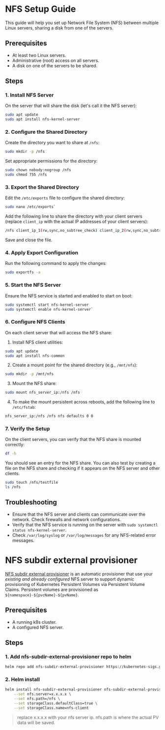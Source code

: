 # NFS Setup Guide

This guide will help you set up Network File System (NFS) between multiple Linux servers, sharing a disk from one of the servers.

## Prerequisites

-   At least two Linux servers.
-   Administrative (root) access on all servers.
-   A disk on one of the servers to be shared.

## Steps

### 1. Install NFS Server

On the server that will share the disk (let's call it the NFS server):
```bash
sudo apt update
sudo apt install nfs-kernel-server
```
### 2. Configure the Shared Directory

Create the directory you want to share at `/nfs`:

```bash
sudo mkdir -p /nfs
```

Set appropriate permissions for the directory:

```bash
sudo chown nobody:nogroup /nfs
sudo chmod 755 /nfs
```
### 3. Export the Shared Directory

Edit the `/etc/exports` file to configure the shared directory:

```bash
sudo nano /etc/exports` 
```

Add the following line to share the directory with your client servers (replace `client_ip` with the actual IP addresses of your client servers):

```bash
/nfs client_ip_1(rw,sync,no_subtree_check) client_ip_2(rw,sync,no_subtree_check)
```

Save and close the file.

### 4. Apply Export Configuration

Run the following command to apply the changes:

```bash
sudo exportfs -a
```

### 5. Start the NFS Server

Ensure the NFS service is started and enabled to start on boot:

```bash
sudo systemctl start nfs-kernel-server
sudo systemctl enable nfs-kernel-server` 
```

### 6. Configure NFS Clients

On each client server that will access the NFS share:

1.  Install NFS client utilities:
    
```bash
sudo apt update
sudo apt install nfs-common
```
    
2.  Create a mount point for the shared directory (e.g., `/mnt/nfs`):
    
 ```bash
sudo mkdir -p /mnt/nfs
```
    
3.  Mount the NFS share:
    
```bash
sudo mount nfs_server_ip:/nfs /nfs
```

4.  To make the mount persistent across reboots, add the following line to `/etc/fstab`:
    
```bash
nfs_server_ip:/nfs /nfs nfs defaults 0 0
```

### 7. Verify the Setup

On the client servers, you can verify that the NFS share is mounted correctly:

```bash
df -h
```

You should see an entry for the NFS share. You can also test by creating a file on the NFS share and checking if it appears on the NFS server and other clients.

```bash
sudo touch /nfs/testfile
ls /nfs
```

## Troubleshooting

-   Ensure that the NFS server and clients can communicate over the network. Check firewalls and network configurations.
-   Verify that the NFS service is running on the server with `sudo systemctl status nfs-kernel-server`.
-   Check `/var/log/syslog` or `/var/log/messages` for any NFS-related error messages.

# NFS subdir external provisioner
[NFS subdir external provisioner](https://github.com/kubernetes-sigs/nfs-subdir-external-provisioner) is an automatic provisioner that use your _existing and already configured_ NFS server to support dynamic provisioning of Kubernetes Persistent Volumes via Persistent Volume Claims. Persistent volumes are provisioned as `${namespace}-${pvcName}-${pvName}`.

## Prerequisites

- A running k8s cluster.
- A configured NFS server.

## Steps

### 1. Add nfs-subdir-external-provisioner repo to helm
```bash
helm repo add nfs-subdir-external-provisioner https://kubernetes-sigs.github.io/nfs-subdir-external-provisioner/
```
### 2. Helm install
```bash
helm install nfs-subdir-external-provisioner nfs-subdir-external-provisioner/nfs-subdir-external-provisioner \
    --set nfs.server=x.x.x.x \
    --set nfs.path=/nfs \
    --set storageClass.defaultClass=true \
    --set storageClass.name=nfs-client
```
> replace x.x.x.x with your nfs server ip.
> nfs.path is where the actual PV data will be saved.
